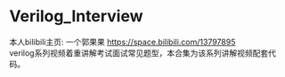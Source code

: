 # Verilog_Interview
本人bilibili主页: 一个郭果果
https://space.bilibili.com/13797895  
verilog系列视频着重讲解考试面试常见题型，本合集为该系列讲解视频配套代码。
